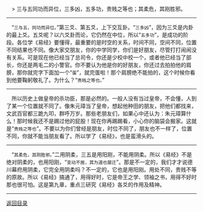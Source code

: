 &emsp;> 三与五同功而异位，三多凶，五多功，贵贱之等也；其柔危，其刚胜邪。
___
&emsp;“``三与五，同功而异位。``”第三爻、第五爻，上下交互卦。“``三多凶``”，因为三爻是内卦的最上爻。五爻呢？以六爻卦而论，它仍然在中位，所以“``五多功``”，是成功的阶段。各位学《易经》要懂得，最重要的是时空的关系，时间不同，空间不同，位置不同结果也不同。像大家交朋友，你的中学同学，你们是好朋友，尽管打打闹闹没有关系。可是现在他已经当了总司令，你还是少校中校一个，或者他已经当了部长，你还是两毛二的小警官。你不要认为他是你的好朋友，你还过去拍拍他的肩膀，那你就完字下面加一个“``蛋``”，就完蛋啦！那个肩膀绝不能拍的，这个时候你看到他要鞠躬敬礼了。为什么？“``贵贱之等也。``”
___
&emsp;所以历史上做皇帝的杀功臣，那是必然的。一般人没有当过皇帝，不会懂，人到了某一个位置就不同了。像朱元璋当了皇帝，想起他种田的朋友，把他们都找来，文武百官都三跪九叩，群呼万岁。那些老朋友们，如果心中还认为：朱元璋算什么！那时候我还不是踢过他的屁股！现在你再踢踢看，小心你的脑袋会搬家。这就是“``贵贱之等也``”。不要以为你们曾经是朋友，时位不同了，朋友也不一样了，位置不同，你就不能当朋友看了。所以学了《易经》，也是蛮滑头的。
___
&emsp;“``其柔危，其刚胜邪。``”二用阴柔，三五是用阳刚，不能用阴柔。所以《易经》不是绝对阴柔的，也用阳刚，“``变动不居，其为道也屡迁``”。那是不一定的，我们才才说德川幕府用阴柔，它完全用阴柔吗？不一定的，它也是用阳刚。用处不同，贵贱不等的原故。所以《易经》搞通了，用得好时，它是帝王之学、领袖之书，用得不好时那也很可怕。这是第九章，重点三研究《易经》各爻的作用及精神。
___
[返回目录](../../master/README.md#目录)